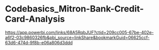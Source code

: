 # Codebasics_Mitron-Bank-Credit-Card-Analysis
https://app.powerbi.com/links/68A5RqbJUF?ctid=209cc005-67be-402e-a6f2-03c9860326fb&pbi_source=linkShare&bookmarkGuid=06625ccf-63d6-474d-9f8b-e06a806d3ddd
